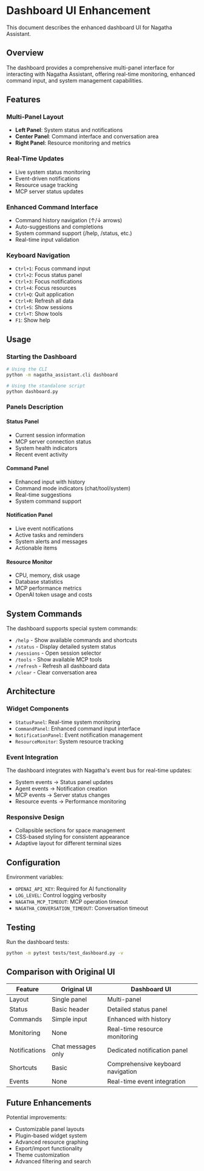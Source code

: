 # Dashboard UI Enhancement

This document describes the enhanced dashboard UI for Nagatha Assistant.

## Overview

The dashboard provides a comprehensive multi-panel interface for interacting with Nagatha Assistant, offering real-time monitoring, enhanced command input, and system management capabilities.

## Features

### Multi-Panel Layout
- **Left Panel**: System status and notifications
- **Center Panel**: Command interface and conversation area  
- **Right Panel**: Resource monitoring and metrics

### Real-Time Updates
- Live system status monitoring
- Event-driven notifications
- Resource usage tracking
- MCP server status updates

### Enhanced Command Interface
- Command history navigation (↑/↓ arrows)
- Auto-suggestions and completions
- System command support (/help, /status, etc.)
- Real-time input validation

### Keyboard Navigation
- `Ctrl+1`: Focus command input
- `Ctrl+2`: Focus status panel
- `Ctrl+3`: Focus notifications
- `Ctrl+4`: Focus resources
- `Ctrl+Q`: Quit application
- `Ctrl+R`: Refresh all data
- `Ctrl+S`: Show sessions
- `Ctrl+T`: Show tools
- `F1`: Show help

## Usage

### Starting the Dashboard

```bash
# Using the CLI
python -m nagatha_assistant.cli dashboard

# Using the standalone script
python dashboard.py
```

### Panels Description

#### Status Panel
- Current session information
- MCP server connection status
- System health indicators
- Recent event activity

#### Command Panel
- Enhanced input with history
- Command mode indicators (chat/tool/system)
- Real-time suggestions
- System command support

#### Notification Panel
- Live event notifications
- Active tasks and reminders
- System alerts and messages
- Actionable items

#### Resource Monitor
- CPU, memory, disk usage
- Database statistics
- MCP performance metrics
- OpenAI token usage and costs

## System Commands

The dashboard supports special system commands:

- `/help` - Show available commands and shortcuts
- `/status` - Display detailed system status
- `/sessions` - Open session selector
- `/tools` - Show available MCP tools
- `/refresh` - Refresh all dashboard data
- `/clear` - Clear conversation area

## Architecture

### Widget Components
- `StatusPanel`: Real-time system monitoring
- `CommandPanel`: Enhanced command input interface
- `NotificationPanel`: Event notification management
- `ResourceMonitor`: System resource tracking

### Event Integration
The dashboard integrates with Nagatha's event bus for real-time updates:
- System events → Status panel updates
- Agent events → Notification creation
- MCP events → Server status changes
- Resource events → Performance monitoring

### Responsive Design
- Collapsible sections for space management
- CSS-based styling for consistent appearance
- Adaptive layout for different terminal sizes

## Configuration

Environment variables:
- `OPENAI_API_KEY`: Required for AI functionality
- `LOG_LEVEL`: Control logging verbosity
- `NAGATHA_MCP_TIMEOUT`: MCP operation timeout
- `NAGATHA_CONVERSATION_TIMEOUT`: Conversation timeout

## Testing

Run the dashboard tests:
```bash
python -m pytest tests/test_dashboard.py -v
```

## Comparison with Original UI

| Feature | Original UI | Dashboard UI |
|---------|-------------|--------------|
| Layout | Single panel | Multi-panel |
| Status | Basic header | Detailed status panel |
| Commands | Simple input | Enhanced with history |
| Monitoring | None | Real-time resource monitoring |
| Notifications | Chat messages only | Dedicated notification panel |
| Shortcuts | Basic | Comprehensive keyboard navigation |
| Events | None | Real-time event integration |

## Future Enhancements

Potential improvements:
- Customizable panel layouts
- Plugin-based widget system
- Advanced resource graphing
- Export/import functionality
- Theme customization
- Advanced filtering and search